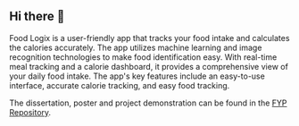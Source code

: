## Hi there 👋
Food Logix is a user-friendly app that tracks your food intake and calculates the calories accurately. The app utilizes machine learning and image recognition technologies to make food identification easy. With real-time meal tracking and a calorie dashboard, it provides a comprehensive view of your daily food intake. The app's key features include an easy-to-use interface, accurate calorie tracking, and easy food tracking.

The dissertation, poster and project demonstration can be found in the [FYP Repository](https://github.com/E-E-Inc/FYP_Frontend).

